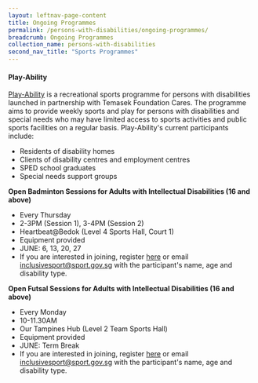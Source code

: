 ```yaml
---
layout: leftnav-page-content
title: Ongoing Programmes
permalink: /persons-with-disabilities/ongoing-programmes/
breadcrumb: Ongoing Programmes
collection_name: persons-with-disabilities
second_nav_title: "Sports Programmes"
---
```


#### Play-Ability 
[Play-Ability](https://www.temasekfoundation-cares.org.sg/journal/13/the-joy-of-play) is a recreational sports programme for persons with disabilities launched in partnership with Temasek Foundation Cares. The programme aims to provide weekly sports and play for persons with disabilities and special needs who may have limited access to sports activities and public sports facilities on a regular basis. Play-Ability's current participants include:

* Residents of disability homes
* Clients of disability centres and employment centres 
* SPED school graduates
* Special needs support groups

**Open Badminton Sessions for Adults with Intellectual Disabilities (16 and above)**
* Every Thursday
* 2-3PM (Session 1), 3-4PM (Session 2)
* Heartbeat@Bedok (Level 4 Sports Hall, Court 1)
* Equipment provided
* JUNE: 6, 13, 20, 27
* If you are interested in joining, register [here](https://form.gov.sg/5cd123bb03463d0010c580b6) or email <inclusivesport@sport.gov.sg> with the participant's name, age and disability type.

**Open Futsal Sessions for Adults with Intellectual Disabilities (16 and above)**
* Every Monday
* 10-11.30AM
* Our Tampines Hub (Level 2 Team Sports Hall)
* Equipment provided
* JUNE: Term Break
* If you are interested in joining, register [here](https://form.gov.sg/5cd123bb03463d0010c580b6) or email <inclusivesport@sport.gov.sg> with the participant's name, age and disability type.

